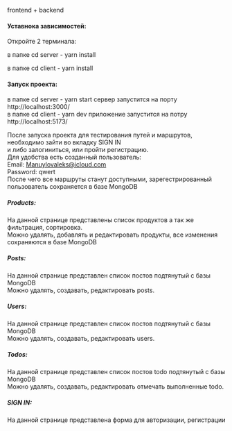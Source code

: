 frontend + backend
#### Уставнока зависимостей:<br>
Откройте 2 терминала:<br>

в папке cd server - yarn install<br>

в папке cd client - yarn install<br>


#### Запуск проекта:<br> 
в папке cd server - yarn start сервер запустится на порту http://localhost:3000/<br>
в папке cd client - yarn dev приложение запустится на потру http://localhost:5173/<br>

После запуска проекта для тестирования путей и маршрутов, необходимо зайти во вкладку SIGN IN<br>
и либо залогиниться, или пройти регистрацию.<br>
Для удобства есть созданный пользователь:<br>
 Email: Manuylovaleks@icloud.com<br>
 Password: qwert<br>
После чего все маршруты станут доступными, зарегестрированный пользователь сохраняется в базе MongoDB<br>

##### Products:

На данной странице представлены список продуктов а так же фильтрация, сортировка.<br>
Можно удалять, добавлять и редактировать продукты, все изменения сохраняются в базе MongoDB<br>

##### Posts:

На данной странице представлен список постов подтянутый с базы MongoDB<br>
Можно удалять, создавать, редактировать posts.

##### Users:

На данной странице представлен список постов подтянутый с базы MongoDB<br>
Можно удалять, создавать, редактировать users.

##### Todos:

На данной странице представлен список постов todo подтянутый с базы MongoDB<br>
Можно удалять, создавать, редактировать отмечать выполненные todo.

##### SIGN IN:

На данной странице представлена форма для авторизации, регистрации<br>
